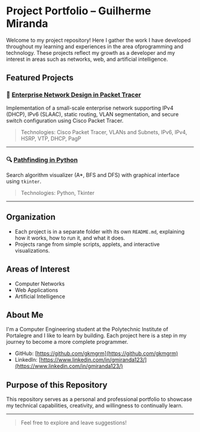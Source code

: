 # Project Portfolio – Guilherme Miranda

Welcome to my project repository! Here I gather the work I have developed throughout my learning and experiences in the area of ​​programming and technology. These projects reflect my growth as a developer and my interest in areas such as networks, web, and artificial intelligence.

## Featured Projects

### 🛜 [Enterprise Network Design in Packet Tracer](./enterpriseNetworkDesign)
Implementation of a small-scale enterprise network supporting IPv4 (DHCP), IPv6 (SLAAC), static routing, VLAN segmentation, and secure switch configuration using Cisco Packet Tracer.

> Technologies: Cisco Packet Tracer, VLANs and Subnets, IPv6, IPv4, HSRP, VTP, DHCP, PagP

---


### 🔍 [Pathfinding in Python](./pathFindingAI)
Search algorithm visualizer (A*, BFS and DFS) with graphical interface using `tkinter`.

> Technologies: Python, Tkinter

---


## Organization

- Each project is in a separate folder with its own `README.md`, explaining how it works, how to run it, and what it does.
- Projects range from simple scripts, applets, and interactive visualizations.

## Areas of Interest

- Computer Networks
- Web Applications
- Artificial Intelligence

## About Me

I'm a Computer Engineering student at the Polytechnic Institute of Portalegre and I like to learn by building. Each project here is a step in my journey to become a more complete programmer.

- GitHub: [https://github.com/gkmgrm](https://github.com/gkmgrm)
- LinkedIn: [https://www.linkedin.com/in/gmiranda123/](https://www.linkedin.com/in/gmiranda123/)

## Purpose of this Repository

This repository serves as a personal and professional portfolio to showcase my technical capabilities, creativity, and willingness to continually learn.

---

> Feel free to explore and leave suggestions!

